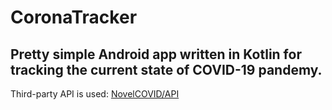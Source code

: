 # CoronaTracker
## Pretty simple Android app written in Kotlin for tracking the current state of COVID-19 pandemy.
Third-party API is used: [NovelCOVID/API](https://github.com/NovelCOVID/API)

